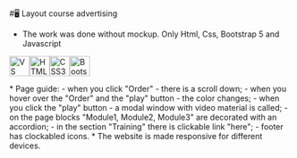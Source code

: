 #🖥️  Layout course advertising
* The work was done without mockup. Only Html, Css, Bootstrap 5 and Javascript
  <p align="left">
<a href="https://code.visualstudio.com/" target="_blank" rel="noreferrer"><img src="https://raw.githubusercontent.com/danielcranney/readme-generator/main/public/icons/skills/visualstudiocode.svg" width="36" height="36" alt="VS Code" /></a><a href="https://developer.mozilla.org/en-US/docs/Glossary/HTML5" target="_blank" rel="noreferrer"><img src="https://raw.githubusercontent.com/danielcranney/readme-generator/main/public/icons/skills/html5-colored.svg" width="36" height="36" alt="HTML5" /></a><a href="https://www.w3.org/TR/CSS/#css" target="_blank" rel="noreferrer"><img src="https://raw.githubusercontent.com/danielcranney/readme-generator/main/public/icons/skills/css3-colored.svg" width="36" height="36" alt="CSS3" /></a><a href="https://getbootstrap.com/" target="_blank" rel="noreferrer"><img src="https://raw.githubusercontent.com/danielcranney/readme-generator/main/public/icons/skills/bootstrap-colored.svg" width="36" height="36" alt="Bootstrap" /></a>
</p>
* Page guide:
  - when you click "Order" - there is a scroll down;
  - when you hover over the "Order" and the "play" button - the color changes;
  - when you click the "play" button - a modal window with video material is called;
  - on the page blocks "Module1, Module2, Module3" are decorated with an accordion;
  - in the section "Training" there is clickable link "here";
  - footer has clockabled icons.
* The website is made responsive for different devices.

